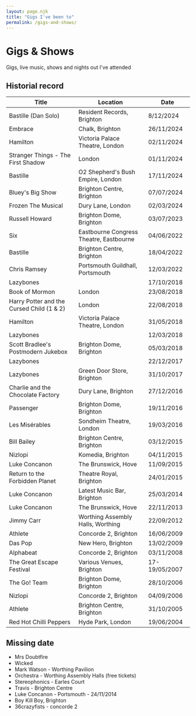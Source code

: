 ```yaml
---
layout: page.njk
title: "Gigs I've been to"
permalink: /gigs-and-shows/
---
```


# Gigs & Shows

Gigs, live music, shows and nights out I've attended

## Historial record

| Title | Location | Date |
| -------- | ------- | ------- |
| Bastille (Dan Solo) | Resident Records, Brighton | 8/12/2024 |
| Embrace | Chalk, Brighton | 26/11/2024 |
| Hamilton | Victoria Palace Theatre, London | 02/11/2024 |
| Stranger Things - The First Shadow | London | 01/11/2024 |
| Bastille | O2 Shepherd's Bush Empire, London | 17/11/2024 |
| Bluey's Big Show | Brighton Centre, Brighton | 07/07/2024 |
| Frozen The Musical | Dury Lane, London | 02/03/2024 |
| Russell Howard | Brighton Dome, Brighton | 03/07/2023 |
| Six | Eastbourne Congress Theatre, Eastbourne | 04/06/2022 |
| Bastille | Brighton Centre, Brighton | 18/04/2022 |
| Chris Ramsey | Portsmouth Guildhall, Portsmouth | 12/03/2022 |
| Lazybones |  | 17/10/2018 |
| Book of Mormon | London | 23/08/2018 |
| Harry Potter and the Cursed Child (1 & 2) | London | 22/08/2018 |
| Hamilton | Victoria Palace Theatre, London | 31/05/2018 |
| Lazybones |  | 12/03/2018 |
| Scott Bradlee's Postmodern Jukebox | Brighton Dome, Brighton | 05/03/2018 |
| Lazybones |  | 22/12/2017 |
| Lazybones | Green Door Store, Brighton | 31/10/2017 |
| Charlie and the Chocolate Factory | Dury Lane, Brighton | 27/12/2016 |
| Passenger | Brighton Dome, Brighton | 19/11/2016 |
| Les Misérables | Sondheim Theatre, London | 19/03/2016 |
| Bill Bailey | Brighton Centre, Brighton | 03/12/2015 |
| Nizlopi | Komedia, Brighton | 04/11/2015 |
| Luke Concanon | The Brunswick, Hove | 11/09/2015 |
| Return to the Forbidden Planet | Theatre Royal, Brighton | 24/01/2015 |
| Luke Concanon | Latest Music Bar, Brighton | 25/03/2014 |
| Luke Concanon | The Brunswick, Hove | 22/11/2013 |
| Jimmy Carr | Worthing Assembly Halls, Worthing | 22/09/2012 |
| Athlete | Concorde 2, Brighton | 16/06/2009 |
| Das Pop | New Hero, Brighton | 13/02/2009 |
| Alphabeat | Concorde 2, Brighton | 03/11/2008 |
| The Great Escape Festival | Various Venues, Brighton | 17-19/05/2007 |
| The Go! Team | Brighton Dome, Brighton | 28/10/2006 |
| Nizlopi | Concorde 2, Brighton | 04/09/2006 |
| Athlete | Brighton Centre, Brighton | 31/10/2005 |
| Red Hot Chilli Peppers | Hyde Park, London | 19/06/2004 |

## Missing date

- Mrs Doubtfire
- Wicked
- Mark Watson - Worthing Pavilion
- Orchestra - Worthing Assembly Halls (free tickets)
- Stereophonics - Earles Court
- Travis - Brighton Centre
- Luke Concanon - Portsmouth - 24/11/2014
- Boy Kill Boy, Brighton
- 36crazyfists - concorde 2
